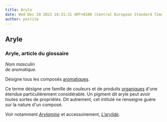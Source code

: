 ```yaml
---
title: Aryle
date: Wed Dec 20 2023 16:31:31 GMT+0100 (Central European Standard Time)
author: postite
---
```


## Aryle
### Aryle, article du glossaire
 _Nom masculin  
de aromatique._

Désigne tous les composés [aromatiques](aromatique.html).

Ce terme désigne une famille de couleurs et de produits [organiques](organique.html) d'une étendue particulièrement considérable. Un pigment dit aryle peut avoir toutes sortes de propriétés. Dit autrement, cet intitulé ne renseigne guère sur la nature d'un composé.

Voir notamment _[Arylamine](arylamine.html)_ et accessoirement, _[L'arylide](arylide.html)_.

